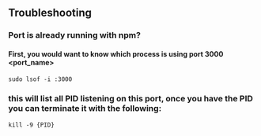 ## Troubleshooting

### Port is already running with npm?
#### First, you would want to know which process is using port 3000 <port_name>

```
sudo lsof -i :3000
```

### this will list all PID listening on this port, once you have the PID you can terminate it with the following:

```
kill -9 {PID} 
```
